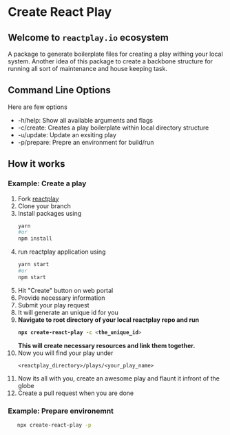 # Create React Play

## Welcome to  `reactplay.io` ecosystem

A package to generate boilerplate files for creating a play withing your local system. Another idea of this package to create a backbone structure for running all sort of maintenance and house keeping task.

## Command Line Options
Here are few options
- -h/help: Show all available arguments and flags
- -c/create: Creates a play boilerplate within local directory structure
- -u/update: Update an exsiting play
- -p/prepare: Prepre an environment for build/run

## How it works

### Example: Create a play
1. Fork [reactplay](https://github.com/reactplay/react-play)
2. Clone your branch
3. Install packages using
   ```bash
   yarn
   #or
   npm install
   ```
4. run reactplay application using 
   ```bash
   yarn start
   #or
   npm start
   ```
5. Hit "Create" button on web portal
6. Provide necessary information
7. Submit your play request
8. It will generate an unique id for you
9. <b>Navigate to root directory of your local reactplay repo and run 
   ```bash
   npx create-react-play -c <the_unique_id>
   ```
   This will create necessary resources and link them together.
   </b>
10. Now you will find your play under
    ```
    <reactplay_directory>/plays/<your_play_name>
    ```
11. Now its all with you, create an awesome play and flaunt it infront of the globe
12. Create a pull request when you are done    

### Example: Prepare environemnt
```bash
   npx create-react-play -p
```
